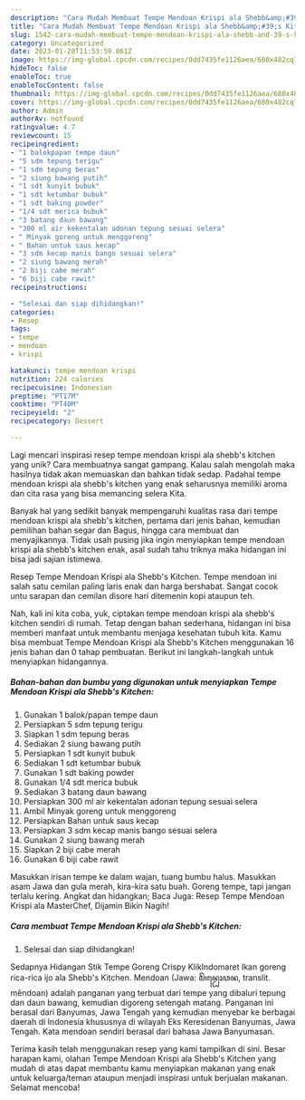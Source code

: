 ```yaml
---
description: "Cara Mudah Membuat Tempe Mendoan Krispi ala Shebb&amp;#39;s Kitchen yang Lezat"
title: "Cara Mudah Membuat Tempe Mendoan Krispi ala Shebb&amp;#39;s Kitchen yang Lezat"
slug: 1542-cara-mudah-membuat-tempe-mendoan-krispi-ala-shebb-and-39-s-kitchen-yang-lezat
category: Uncategorized
date: 2023-01-28T11:53:59.061Z
image: https://img-global.cpcdn.com/recipes/0dd7435fe1126aea/680x482cq70/tempe-mendoan-krispi-ala-shebbs-kitchen-foto-resep-utama.jpg
hideToc: false
enableToc: true
enableTocContent: false
thumbnail: https://img-global.cpcdn.com/recipes/0dd7435fe1126aea/680x482cq70/tempe-mendoan-krispi-ala-shebbs-kitchen-foto-resep-utama.jpg
cover: https://img-global.cpcdn.com/recipes/0dd7435fe1126aea/680x482cq70/tempe-mendoan-krispi-ala-shebbs-kitchen-foto-resep-utama.jpg
author: Admin
authorAv: notfound
ratingvalue: 4.7
reviewcount: 15
recipeingredient:
- "1 balokpapan tempe daun"
- "5 sdm tepung terigu"
- "1 sdm tepung beras"
- "2 siung bawang putih"
- "1 sdt kunyit bubuk"
- "1 sdt ketumbar bubuk"
- "1 sdt baking powder"
- "1/4 sdt merica bubuk"
- "3 batang daun bawang"
- "300 ml air kekentalan adonan tepung sesuai selera"
- " Minyak goreng untuk menggoreng"
- " Bahan untuk saus kecap"
- "3 sdm kecap manis bango sesuai selera"
- "2 siung bawang merah"
- "2 biji cabe merah"
- "6 biji cabe rawit"
recipeinstructions:

- "Selesai dan siap dihidangkan!"
categories:
- Resep
tags:
- tempe
- mendoan
- krispi

katakunci: tempe mendoan krispi 
nutrition: 224 calories
recipecuisine: Indonesian
preptime: "PT17M"
cooktime: "PT40M"
recipeyield: "2"
recipecategory: Dessert

---
```





Lagi mencari inspirasi resep tempe mendoan krispi ala shebb&#39;s kitchen yang unik? Cara membuatnya sangat gampang. Kalau salah mengolah maka hasilnya tidak akan memuaskan dan bahkan tidak sedap. Padahal tempe mendoan krispi ala shebb&#39;s kitchen yang enak seharusnya memiliki aroma dan cita rasa yang bisa memancing selera Kita.





Banyak hal yang sedikit banyak mempengaruhi kualitas rasa dari tempe mendoan krispi ala shebb&#39;s kitchen, pertama dari jenis bahan, kemudian pemilihan bahan segar dan Bagus, hingga cara membuat dan menyajikannya. Tidak usah pusing jika ingin menyiapkan tempe mendoan krispi ala shebb&#39;s kitchen enak,      asal sudah tahu triknya maka hidangan ini bisa jadi sajian istimewa.














Resep Tempe Mendoan Krispi ala Shebb&#39;s Kitchen. Tempe mendoan ini salah satu cemilan paling laris enak dan harga bershabat. Sangat cocok untu sarapan dan cemilan disore hari ditemenin kopi ataupun teh.






Nah, kali ini kita coba, yuk, ciptakan tempe mendoan krispi ala shebb&#39;s kitchen sendiri di rumah. Tetap dengan bahan sederhana, hidangan ini bisa memberi manfaat untuk membantu menjaga kesehatan tubuh kita. Kamu bisa membuat Tempe Mendoan Krispi ala Shebb&#39;s Kitchen menggunakan 16 jenis bahan dan 0 tahap pembuatan. Berikut ini langkah-langkah untuk menyiapkan hidangannya.

<!--inarticleads1-->

##### Bahan-bahan dan bumbu yang digunakan untuk menyiapkan Tempe Mendoan Krispi ala Shebb&#39;s Kitchen:

1. Gunakan 1 balok/papan tempe daun
1. Persiapkan 5 sdm tepung terigu
1. Siapkan 1 sdm tepung beras
1. Sediakan 2 siung bawang putih
1. Persiapkan 1 sdt kunyit bubuk
1. Sediakan 1 sdt ketumbar bubuk
1. Gunakan 1 sdt baking powder
1. Gunakan 1/4 sdt merica bubuk
1. Sediakan 3 batang daun bawang
1. Persiapkan 300 ml air kekentalan adonan tepung sesuai selera
1. Ambil  Minyak goreng untuk menggoreng
1. Persiapkan  Bahan untuk saus kecap
1. Persiapkan 3 sdm kecap manis bango sesuai selera
1. Gunakan 2 siung bawang merah
1. Siapkan 2 biji cabe merah
1. Gunakan 6 biji cabe rawit


Masukkan irisan tempe ke dalam wajan, tuang bumbu halus. Masukkan asam Jawa dan gula merah, kira-kira satu buah. Goreng tempe, tapi jangan terlalu kering. Angkat dan hidangkan; Baca Juga: Resep Tempe Mendoan Krispi ala MasterChef, Dijamin Bikin Nagih! 

<!--inarticleads2-->

##### Cara membuat Tempe Mendoan Krispi ala Shebb&#39;s Kitchen:


1. Selesai dan siap dihidangkan!

Sedapnya Hidangan Stik Tempe Goreng Crispy KlikIndomaret Ikan goreng rica-rica ijo ala Shebb&#39;s Kitchen. Mendoan (Jawa: ꦩꦼꦤ꧀ꦝꦺꦴꦮꦤ, translit. mêndoan) adalah panganan yang terbuat dari tempe yang dibaluri tepung dan daun bawang, kemudian digoreng setengah matang. Panganan ini berasal dari Banyumas, Jawa Tengah yang kemudian menyebar ke berbagai daerah di Indonesia khususnya di wilayah Eks Keresidenan Banyumas, Jawa Tengah. Kata mendoan sendiri berasal dari bahasa Jawa Banyumasan. 

Terima kasih telah menggunakan resep yang kami tampilkan di sini. Besar harapan kami, olahan Tempe Mendoan Krispi ala Shebb&#39;s Kitchen yang mudah di atas dapat membantu kamu menyiapkan makanan yang enak untuk keluarga/teman ataupun menjadi inspirasi untuk berjualan makanan. Selamat mencoba!

